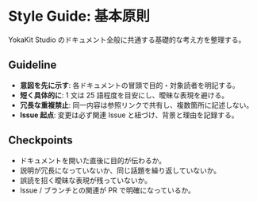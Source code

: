 # Style Guide: 基本原則

YokaKit Studio のドキュメント全般に共通する基礎的な考え方を整理する。

## Guideline
- **意図を先に示す**: 各ドキュメントの冒頭で目的・対象読者を明記する。
- **短く具体的に**: 1 文は 25 語程度を目安にし、曖昧な表現を避ける。
- **冗長な重複禁止**: 同一内容は参照リンクで共有し、複数箇所に記述しない。
- **Issue 起点**: 変更は必ず関連 Issue と紐づけ、背景と理由を記録する。

## Checkpoints
- ドキュメントを開いた直後に目的が伝わるか。
- 説明が冗長になっていないか、同じ話題を繰り返していないか。
- 誤読を招く曖昧な表現が残っていないか。
- Issue / ブランチとの関連が PR で明確になっているか。

